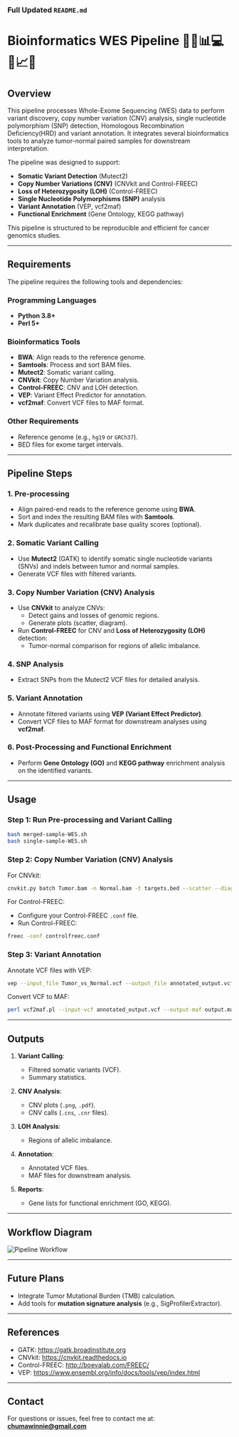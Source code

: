 

### Full Updated `README.md`


# Bioinformatics WES Pipeline 🔬🧬📊💻🧪📈✨ 

## Overview
This pipeline processes Whole-Exome Sequencing (WES) data to perform variant discovery, copy number variation (CNV) analysis, single nucleotide polymorphism (SNP) detection, Homologous Recombination Deficiency(HRD) and variant annotation. It integrates several bioinformatics tools to analyze tumor-normal paired samples for downstream interpretation.

The pipeline was designed to support:
- **Somatic Variant Detection** (Mutect2)
- **Copy Number Variations (CNV)** (CNVkit and Control-FREEC)
- **Loss of Heterozygosity (LOH)** (Control-FREEC)
- **Single Nucleotide Polymorphisms (SNP)** analysis
- **Variant Annotation** (VEP, vcf2maf)
- **Functional Enrichment** (Gene Ontology, KEGG pathway)

This pipeline is structured to be reproducible and efficient for cancer genomics studies.

---

## Requirements
The pipeline requires the following tools and dependencies:

### Programming Languages
- **Python 3.8+**
- **Perl 5+**

### Bioinformatics Tools
- **BWA**: Align reads to the reference genome.
- **Samtools**: Process and sort BAM files.
- **Mutect2**: Somatic variant calling.
- **CNVkit**: Copy Number Variation analysis.
- **Control-FREEC**: CNV and LOH detection.
- **VEP**: Variant Effect Predictor for annotation.
- **vcf2maf**: Convert VCF files to MAF format.

### Other Requirements
- Reference genome (e.g., `hg19` or `GRCh37`).
- BED files for exome target intervals.

---

## Pipeline Steps

### 1. **Pre-processing**
- Align paired-end reads to the reference genome using **BWA**.
- Sort and index the resulting BAM files with **Samtools**.
- Mark duplicates and recalibrate base quality scores (optional).

### 2. **Somatic Variant Calling**
- Use **Mutect2** (GATK) to identify somatic single nucleotide variants (SNVs) and indels between tumor and normal samples.
- Generate VCF files with filtered variants.

### 3. **Copy Number Variation (CNV) Analysis**
- Use **CNVkit** to analyze CNVs:
  - Detect gains and losses of genomic regions.
  - Generate plots (scatter, diagram).
- Run **Control-FREEC** for CNV and **Loss of Heterozygosity (LOH)** detection:
  - Tumor-normal comparison for regions of allelic imbalance.

### 4. **SNP Analysis**
- Extract SNPs from the Mutect2 VCF files for detailed analysis.

### 5. **Variant Annotation**
- Annotate filtered variants using **VEP (Variant Effect Predictor)**.
- Convert VCF files to MAF format for downstream analyses using **vcf2maf**.

### 6. **Post-Processing and Functional Enrichment**
- Perform **Gene Ontology (GO)** and **KEGG pathway** enrichment analysis on the identified variants.

---

## Usage

### Step 1: Run Pre-processing and Variant Calling
```bash
bash merged-sample-WES.sh
bash single-sample-WES.sh
```

### Step 2: Copy Number Variation (CNV) Analysis
For CNVkit:
```bash
cnvkit.py batch Tumor.bam -n Normal.bam -t targets.bed --scatter --diagram
```

For Control-FREEC:
- Configure your Control-FREEC `.conf` file.
- Run Control-FREEC:
```bash
freec -conf controlfreec.conf
```

### Step 3: Variant Annotation
Annotate VCF files with VEP:
```bash
vep --input_file Tumor_vs_Normal.vcf --output_file annotated_output.vcf --species homo_sapiens --assembly GRCh37
```

Convert VCF to MAF:
```bash
perl vcf2maf.pl --input-vcf annotated_output.vcf --output-maf output.maf --ref-fasta hg19.fa
```

---

## Outputs

1. **Variant Calling**:
   - Filtered somatic variants (VCF).
   - Summary statistics.

2. **CNV Analysis**:
   - CNV plots (`.png`, `.pdf`).
   - CNV calls (`.cns`, `.cnr` files).

3. **LOH Analysis**:
   - Regions of allelic imbalance.

4. **Annotation**:
   - Annotated VCF files.
   - MAF files for downstream analysis.

5. **Reports**:
   - Gene lists for functional enrichment (GO, KEGG).

---

## Workflow Diagram

![Pipeline Workflow](link_to_diagram.png)

---

## Future Plans
- Integrate Tumor Mutational Burden (TMB) calculation.
- Add tools for **mutation signature analysis** (e.g., SigProfilerExtractor).

---

## References
- GATK: https://gatk.broadinstitute.org
- CNVkit: https://cnvkit.readthedocs.io
- Control-FREEC: http://boevalab.com/FREEC/
- VEP: https://www.ensembl.org/info/docs/tools/vep/index.html

---

## Contact
For questions or issues, feel free to contact me at: **chumawinnie@gmail.com**
```







